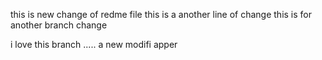 this is new change of redme file
this is a another line of change
this is for another branch change

i love this branch .....
a new modifi apper
